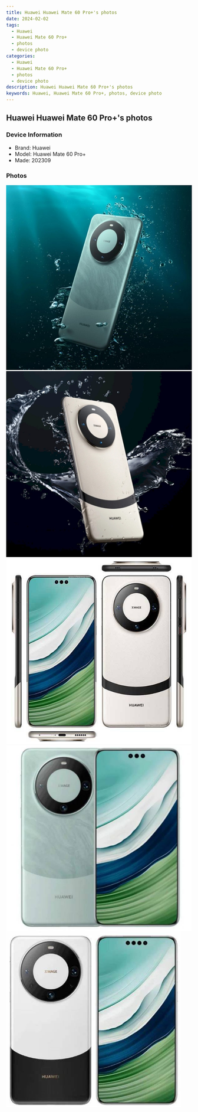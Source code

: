 ```yaml
---
title: Huawei Huawei Mate 60 Pro+'s photos
date: 2024-02-02
tags: 
  - Huawei
  - Huawei Mate 60 Pro+
  - photos
  - device photo
categories: 
  - Huawei
  - Huawei Mate 60 Pro+
  - photos
  - device photo
description: Huawei Huawei Mate 60 Pro+'s photos
keywords: Huawei, Huawei Mate 60 Pro+, photos, device photo
---
```


## Huawei Huawei Mate 60 Pro+'s photos

### Device Information

- Brand: Huawei
- Model: Huawei Mate 60 Pro+
- Made: 202309

### Photos

![/images/best-assets/devices/huawei/huawei-huawei-mate-60-proplus/1.jpg](/images/best-assets/devices/huawei/huawei-huawei-mate-60-proplus/1.jpg)
![/images/best-assets/devices/huawei/huawei-huawei-mate-60-proplus/2.jpg](/images/best-assets/devices/huawei/huawei-huawei-mate-60-proplus/2.jpg)
![/images/best-assets/devices/huawei/huawei-huawei-mate-60-proplus/3.jpg](/images/best-assets/devices/huawei/huawei-huawei-mate-60-proplus/3.jpg)
![/images/best-assets/devices/huawei/huawei-huawei-mate-60-proplus/4.jpg](/images/best-assets/devices/huawei/huawei-huawei-mate-60-proplus/4.jpg)
![/images/best-assets/devices/huawei/huawei-huawei-mate-60-proplus/5.jpg](/images/best-assets/devices/huawei/huawei-huawei-mate-60-proplus/5.jpg)
